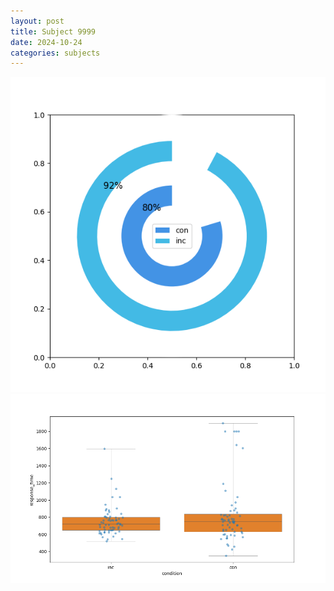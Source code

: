 ```yaml
---
layout: post
title: Subject 9999
date: 2024-10-24
categories: subjects
---
```


![](data/9999/run-13/9999_accuracy_by_condition.png)
![](data/9999/run-13/9999_rt.png)
